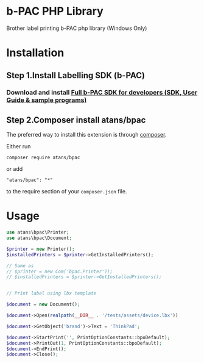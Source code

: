 b-PAC PHP Library
===================
Brother label printing b-PAC php library (Windows Only)

# Installation


## Step 1.Install Labelling SDK (b-PAC)

###  Download and install [Full b-PAC SDK for developers (SDK, User Guide & sample programs)](http://www.brother.com/product/dev/label/bpac/download/index.htm#full) 


## Step 2.Composer install atans/bpac

The preferred way to install this extension is through [composer](http://getcomposer.org/download/).


Either run

```
composer require atans/bpac
```

or add

```
"atans/bpac": "*"
```

to the require section of your `composer.json` file.


# Usage


```php
use atans\bpac\Printer;
use atans\bpac\Document;

$printer = new Printer();
$installedPrinters = $printer->GetInstalledPrinters();

// Same as
// $printer = new Com('bpac.Printer'));
// $installedPrinters = $printer->GetInstalledPrinters();


// Print label using lbx template

$document = new Document();

$document->Open(realpath(__DIR__ . '/tests/assets/device.lbx'))

$document->GetObject('brand')->Text = 'ThinkPad';

$document->StartPrint('', PrintOptionConstants::bpoDefault);
$document->PrintOut(1, PrintOptionConstants::bpoDefault);
$document->EndPrint();
$document->Close();

```
